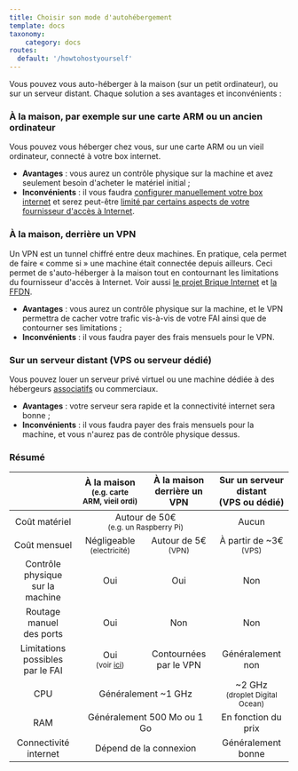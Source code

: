 ```yaml
---
title: Choisir son mode d'autohébergement
template: docs
taxonomy:
    category: docs
routes:
  default: '/howtohostyourself'
---
```


Vous pouvez vous auto-héberger à la maison (sur un petit ordinateur), ou sur un serveur distant. Chaque solution a ses avantages et inconvénients :

### À la maison, par exemple sur une carte ARM ou un ancien ordinateur

Vous pouvez vous héberger chez vous, sur une carte ARM ou un vieil ordinateur, connecté à votre box internet.

- **Avantages** : vous aurez un contrôle physique sur la machine et avez seulement besoin d'acheter le matériel initial ;
- **Inconvénients** : il vous faudra [configurer manuellement votre box internet](/isp_box_config) et serez peut-être [limité par certains aspects de votre fournisseur d'accès à Internet](/isp).

### À la maison, derrière un VPN

Un VPN est un tunnel chiffré entre deux machines. En pratique, cela permet de faire « comme si » une machine était connectée depuis ailleurs. Ceci permet de s'auto-héberger à la maison tout en contournant les limitations du fournisseur d'accès à Internet. Voir aussi [le projet Brique Internet](https://labriqueinter.net/) et [la FFDN](https://www.ffdn.org/).

- **Avantages** : vous aurez un contrôle physique sur la machine, et le VPN permettra de cacher votre trafic vis-à-vis de votre FAI ainsi que de contourner ses limitations ;
- **Inconvénients** : il vous faudra payer des frais mensuels pour le VPN.

### Sur un serveur distant (VPS ou serveur dédié)

Vous pouvez louer un serveur privé virtuel ou une machine dédiée à des hébergeurs [associatifs](https://db.ffdn.org/) ou commerciaux.

- **Avantages** : votre serveur sera rapide et la connectivité internet sera bonne ;
- **Inconvénients** : il vous faudra payer des frais mensuels pour la machine, et vous n'aurez pas de contrôle physique dessus.

### Résumé

<table>
    <thead>
      <tr>
        <th></th>
        <th style="text-align:center;">À la maison<br><small>(e.g. carte ARM, vieil ordi)</small></th>
        <th style="text-align:center;">À la maison<br>derrière un VPN</th>
        <th style="text-align:center;">Sur un serveur distant<br>(VPS ou dédié)</th>
      </tr>
    </thead>
    <tbody>
      <tr>
        <td style="text-align:center;">Coût matériel</td>
        <td style="text-align:center;" class="warning"  colspan="2">Autour de 50€ <br><small>(e.g. un Raspberry Pi)</small></td>
        <td style="text-align:center;" class="success">Aucun</td>
      </tr>
      <tr>
        <td style="text-align:center;">Coût mensuel</td>
        <td style="text-align:center;" class="success">Négligeable<br><small>(electricité)</small></td>
        <td style="text-align:center;" class="warning">Autour de 5€ <br><small>(VPN)</small></td>
        <td style="text-align:center;" class="warning">À partir de ~3€ <br><small>(VPS)</small></td>
      </tr>
      <tr>
        <td style="text-align:center;">Contrôle physique<br>sur la machine</td>
        <td style="text-align:center;" class="success">Oui</td>
        <td style="text-align:center;" class="success">Oui</td>
        <td style="text-align:center;" class="danger">Non</td>
      </tr>
      <tr>
        <td style="text-align:center;">Routage manuel <br>des ports</td>
        <td style="text-align:center;" class="warning">Oui</td>
        <td style="text-align:center;" class="success">Non</td>
        <td style="text-align:center;" class="success">Non</td>
      </tr>
      <tr>
        <td style="text-align:center;">Limitations possibles <br >par le FAI</td>
        <td style="text-align:center;" class="danger">Oui <br><small>(voir <a href="/isp">ici</a>)</small></td>
        <td style="text-align:center;" class="success">Contournées par le VPN</td>
        <td style="text-align:center;" class="success">Généralement non</td>
      </tr>
      <tr>
        <td style="text-align:center;">CPU</td>
        <td style="text-align:center;" class="warning" colspan="2">Généralement ~1 GHz</td>
        <td style="text-align:center;" class="success">~2 GHz <br><small>(droplet Digital Ocean)</small></td>
      </tr>
      <tr>
        <td style="text-align:center;">RAM</td>
        <td style="text-align:center;" class="warning" colspan="2">Généralement 500 Mo ou 1 Go</td>
        <td style="text-align:center;" class="warning">En fonction du prix</td>
      </tr>
      <tr>
        <td style="text-align:center;">Connectivité internet</td>
        <td style="text-align:center;" class="warning" colspan="2">Dépend de la connexion</td>
        <td style="text-align:center;" class="success">Généralement bonne</td>
      </tr>
    </tbody>
</table>
